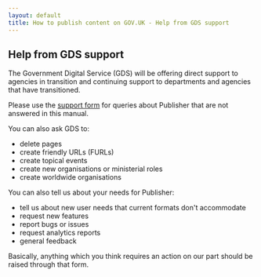 ```yaml
---
layout: default
title: How to publish content on GOV.UK - Help from GDS support
---
```


## Help from GDS support

The Government Digital Service (GDS) will be offering direct support to agencies in transition and continuing support to departments and agencies that have transitioned. 

Please use the [support form](https://support.production.alphagov.co.uk/) for queries about Publisher that are not answered in this manual.

You can also ask GDS to:

* delete pages 
* create friendly URLs (FURLs)
* create topical events
* create new organisations or ministerial roles
* create worldwide organisations

You can also tell us about your needs for Publisher:

* tell us about new user needs that current formats don't accommodate
* request new features
* report bugs or issues
* request analytics reports
* general feedback

Basically, anything which you think requires an action on our part should be raised through that form.
